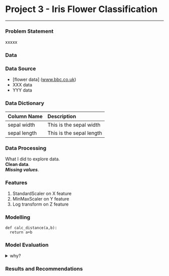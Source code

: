 # Project 3 - Iris Flower Classification

---

### Problem Statement

xxxxx

### Data

### Data Source
* [flower data] (www.bbc.co.uk)
* XXX data
* YYY data

### Data Dictionary

| Column Name | Description |
|-------------|:------------|
| sepal width | This is the sepal width | 
| sepal length | This is the sepal length | 


### Data Processing

What I did to explore data.   
**Clean data**. <br>
***Missing values***.

### Features

1. StandardScaler on X feature  
2. MinMaxScaler on Y feature  
3. Log transform on Z feature

### Modelling
```
def calc_distance(a,b):
  return a+b
```

### Model Evaluation

<details>
  <summary>why?</summary>
  Details are here!!
 </details>

### Results and Recommendations
